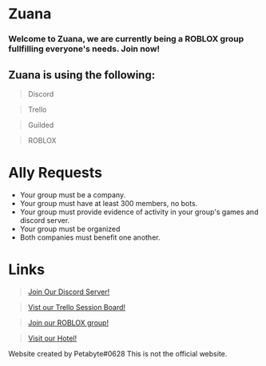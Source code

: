 #          Zuana         
### Welcome to Zuana, we are currently being a ROBLOX group fullfilling everyone's needs. Join now!

## Zuana is using the following:
> Discord

> Trello

> Guilded

> ROBLOX


# Ally Requests
- Your group must be a company.
- Your group must have at least 300 members, no bots.
- Your group must provide evidence of activity in your group's games and discord server.
- Your group must be organized
- Both companies must benefit one another.

# Links
> [Join Our Discord Server!](/zuana/redirect/discord)

> [Vist our Trello Session Board!](/zuana/redirect/trello/session)

> [Join our ROBLOX group!](/zuana/redirect/roblox/group)

> [Visit our Hotel!](/zuana/redirect/roblox/game)



Website created by Petabyte#0628
This is not the official website.

